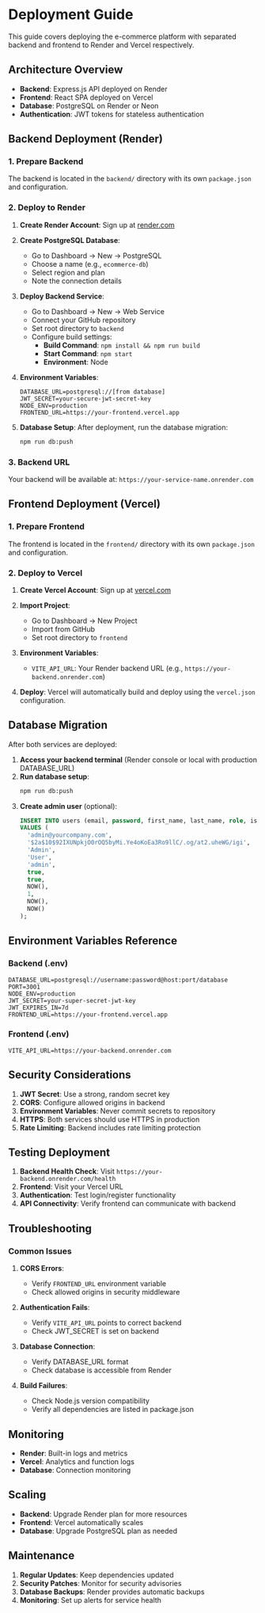 # Deployment Guide

This guide covers deploying the e-commerce platform with separated backend and frontend to Render and Vercel respectively.

## Architecture Overview

- **Backend**: Express.js API deployed on Render
- **Frontend**: React SPA deployed on Vercel
- **Database**: PostgreSQL on Render or Neon
- **Authentication**: JWT tokens for stateless authentication

## Backend Deployment (Render)

### 1. Prepare Backend

The backend is located in the `backend/` directory with its own `package.json` and configuration.

### 2. Deploy to Render

1. **Create Render Account**: Sign up at [render.com](https://render.com)

2. **Create PostgreSQL Database**:
   - Go to Dashboard → New → PostgreSQL
   - Choose a name (e.g., `ecommerce-db`)
   - Select region and plan
   - Note the connection details

3. **Deploy Backend Service**:
   - Go to Dashboard → New → Web Service
   - Connect your GitHub repository
   - Set root directory to `backend`
   - Configure build settings:
     - **Build Command**: `npm install && npm run build`
     - **Start Command**: `npm start`
     - **Environment**: Node

4. **Environment Variables**:
   ```
   DATABASE_URL=postgresql://[from database]
   JWT_SECRET=your-secure-jwt-secret-key
   NODE_ENV=production
   FRONTEND_URL=https://your-frontend.vercel.app
   ```

5. **Database Setup**:
   After deployment, run the database migration:
   ```bash
   npm run db:push
   ```

### 3. Backend URL

Your backend will be available at: `https://your-service-name.onrender.com`

## Frontend Deployment (Vercel)

### 1. Prepare Frontend

The frontend is located in the `frontend/` directory with its own `package.json` and configuration.

### 2. Deploy to Vercel

1. **Create Vercel Account**: Sign up at [vercel.com](https://vercel.com)

2. **Import Project**:
   - Go to Dashboard → New Project
   - Import from GitHub
   - Set root directory to `frontend`

3. **Environment Variables**:
   - `VITE_API_URL`: Your Render backend URL (e.g., `https://your-backend.onrender.com`)

4. **Deploy**:
   Vercel will automatically build and deploy using the `vercel.json` configuration.

## Database Migration

After both services are deployed:

1. **Access your backend terminal** (Render console or local with production DATABASE_URL)
2. **Run database setup**:
   ```bash
   npm run db:push
   ```
3. **Create admin user** (optional):
   ```sql
   INSERT INTO users (email, password, first_name, last_name, role, is_active, is_approved, approved_at, jwt_token_version, created_at, updated_at) 
   VALUES (
     'admin@yourcompany.com', 
     '$2a$10$92IXUNpkjO0rOQ5byMi.Ye4oKoEa3Ro9llC/.og/at2.uheWG/igi', 
     'Admin', 
     'User', 
     'admin', 
     true, 
     true, 
     NOW(), 
     1, 
     NOW(), 
     NOW()
   );
   ```

## Environment Variables Reference

### Backend (.env)
```
DATABASE_URL=postgresql://username:password@host:port/database
PORT=3001
NODE_ENV=production
JWT_SECRET=your-super-secret-jwt-key
JWT_EXPIRES_IN=7d
FRONTEND_URL=https://your-frontend.vercel.app
```

### Frontend (.env)
```
VITE_API_URL=https://your-backend.onrender.com
```

## Security Considerations

1. **JWT Secret**: Use a strong, random secret key
2. **CORS**: Configure allowed origins in backend
3. **Environment Variables**: Never commit secrets to repository
4. **HTTPS**: Both services should use HTTPS in production
5. **Rate Limiting**: Backend includes rate limiting protection

## Testing Deployment

1. **Backend Health Check**: Visit `https://your-backend.onrender.com/health`
2. **Frontend**: Visit your Vercel URL
3. **Authentication**: Test login/register functionality
4. **API Connectivity**: Verify frontend can communicate with backend

## Troubleshooting

### Common Issues

1. **CORS Errors**: 
   - Verify `FRONTEND_URL` environment variable
   - Check allowed origins in security middleware

2. **Authentication Fails**:
   - Verify `VITE_API_URL` points to correct backend
   - Check JWT_SECRET is set on backend

3. **Database Connection**:
   - Verify DATABASE_URL format
   - Check database is accessible from Render

4. **Build Failures**:
   - Check Node.js version compatibility
   - Verify all dependencies are listed in package.json

## Monitoring

- **Render**: Built-in logs and metrics
- **Vercel**: Analytics and function logs
- **Database**: Connection monitoring

## Scaling

- **Backend**: Upgrade Render plan for more resources
- **Frontend**: Vercel automatically scales
- **Database**: Upgrade PostgreSQL plan as needed

## Maintenance

1. **Regular Updates**: Keep dependencies updated
2. **Security Patches**: Monitor for security advisories
3. **Database Backups**: Render provides automatic backups
4. **Monitoring**: Set up alerts for service health